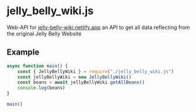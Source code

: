 # jelly_belly_wiki.js
Web-API for [jelly-belly-wiki.netlify.app](https://jelly-belly-wiki.netlify.app) an API to get all data reflecting from the original Jelly Belly Website

## Example
```JavaScript
async function main() {
	const { JellyBellyWiki } = require("./jelly_belly_wiki.js")
	const jellyBellyWiki = new JellyBellyWiki()
	const beans = await jellyBellyWiki.getAllBeans()
	console.log(beans)
}

main()
```
